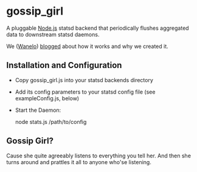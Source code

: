 gossip_girl
======

A pluggable [Node.js][node] statsd backend that periodically flushes aggregated data to downstream statsd daemons.

We ([Wanelo][wanelo]) [blogged][blog post] about how it works and why we created it.


Installation and Configuration
------------------------------

 * Copy gossip_girl.js into your statsd backends directory
 * Add its config parameters to your statsd config file (see exampleConfig.js, below)
 * Start the Daemon:

    node stats.js /path/to/config


Gossip Girl?
---------

Cause she quite agreeably listens to everything you tell her. And then she turns around 
and prattles it all to anyone who'se listening.

[wanelo]: http://wanelo.com
[node]: http://nodejs.org
[blog post]: http://blog.wanelo.com

